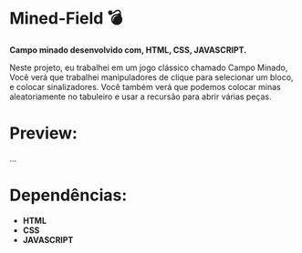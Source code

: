 # Mined-Field :bomb:

**Campo minado desenvolvido com, HTML, CSS, JAVASCRIPT.**

Neste projeto, eu trabalhei em um jogo clássico chamado Campo Minado, Você verá que trabalhei manipuladores de clique para selecionar um bloco, e colocar sinalizadores. Você também verá que podemos colocar minas aleatoriamente no tabuleiro e usar a recursão para abrir várias peças.



# Preview:

...



# Dependências:

- **HTML**
- **CSS**
- **JAVASCRIPT**